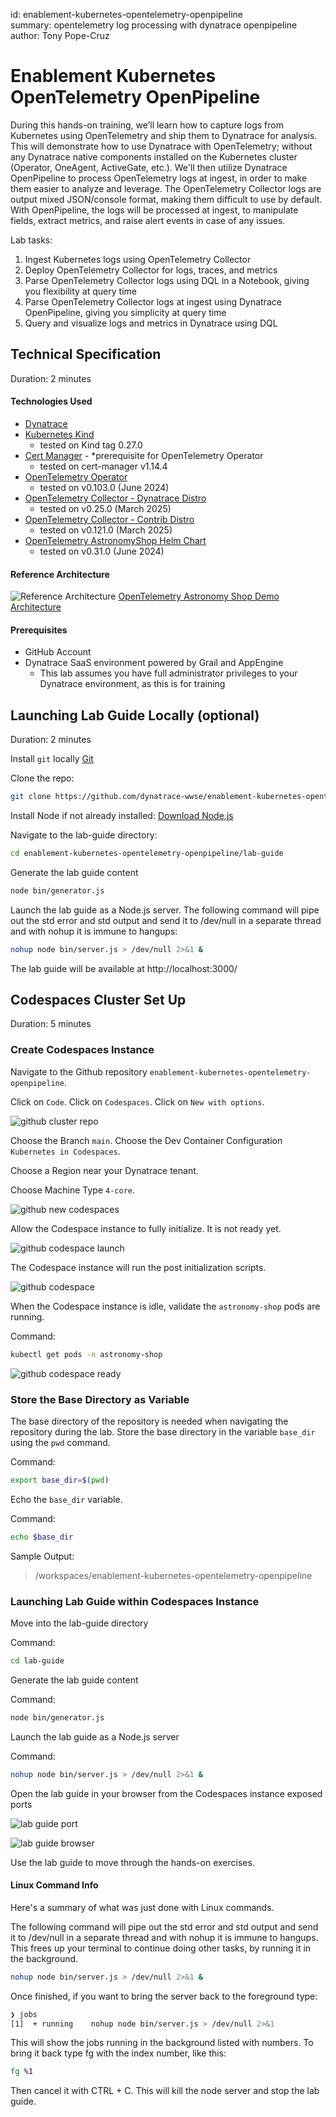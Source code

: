 id: enablement-kubernetes-opentelemetry-openpipeline\
summary: opentelemetry log processing with dynatrace openpipeline\
author: Tony Pope-Cruz

# Enablement Kubernetes OpenTelemetry OpenPipeline

During this hands-on training, we’ll learn how to capture logs from Kubernetes using OpenTelemetry and ship them to Dynatrace for analysis.  This will demonstrate how to use Dynatrace with OpenTelemetry; without any Dynatrace native components installed on the Kubernetes cluster (Operator, OneAgent, ActiveGate, etc.).  We'll then utilize Dynatrace OpenPipeline to process OpenTelemetry logs at ingest, in order to make them easier to analyze and leverage.  The OpenTelemetry Collector logs are output mixed JSON/console format, making them difficult to use by default.  With OpenPipeline, the logs will be processed at ingest, to manipulate fields, extract metrics, and raise alert events in case of any issues.

Lab tasks:
1. Ingest Kubernetes logs using OpenTelemetry Collector
1. Deploy OpenTelemetry Collector for logs, traces, and metrics
1. Parse OpenTelemetry Collector logs using DQL in a Notebook, giving you flexibility at query time
1. Parse OpenTelemetry Collector logs at ingest using Dynatrace OpenPipeline, giving you simplicity at query time
1. Query and visualize logs and metrics in Dynatrace using DQL

<!-- -------------------------->
## Technical Specification 
Duration: 2 minutes

#### Technologies Used
- [Dynatrace](https://www.dynatrace.com/trial)
- [Kubernetes Kind](https://kind.sigs.k8s.io/)
  - tested on Kind tag 0.27.0
- [Cert Manager](https://cert-manager.io/) - *prerequisite for OpenTelemetry Operator
  - tested on cert-manager v1.14.4
- [OpenTelemetry Operator](https://opentelemetry.io/docs/platforms/kubernetes/operator/)
  - tested on v0.103.0 (June 2024)
- [OpenTelemetry Collector - Dynatrace Distro](https://docs.dynatrace.com/docs/extend-dynatrace/opentelemetry/collector/deployment)
  - tested on v0.25.0 (March 2025)
- [OpenTelemetry Collector - Contrib Distro](https://github.com/open-telemetry/opentelemetry-collector-contrib/releases/tag/v0.103.0)
  - tested on v0.121.0 (March 2025)
- [OpenTelemetry AstronomyShop Helm Chart](https://opentelemetry.io/docs/platforms/kubernetes/helm/demo/)
  - tested on v0.31.0 (June 2024)

#### Reference Architecture

![Reference Architecture](assets/img/lab_reference_architecture.png)
[OpenTelemetry Astronomy Shop Demo Architecture](https://opentelemetry.io/docs/demo/architecture/)

#### Prerequisites
- GitHub Account
- Dynatrace SaaS environment powered by Grail and AppEngine
  - This lab assumes you have full administrator privileges to your Dynatrace environment, as this is for training

<!-- -------------------------->
## Launching Lab Guide Locally (optional)
Duration: 2 minutes

Install `git` locally [Git](https://git-scm.com/downloads)

Clone the repo:
```sh
git clone https://github.com/dynatrace-wwse/enablement-kubernetes-opentelemetry-openpipeline.git 
```

Install Node if not already installed:
[Download Node.js](https://nodejs.org/en/download/package-manager)

Navigate to the lab-guide directory:
```sh
cd enablement-kubernetes-opentelemetry-openpipeline/lab-guide
```

Generate the lab guide content
```sh
node bin/generator.js
```

Launch the lab guide as a Node.js server. The following command will pipe out the std error and std output and send it to /dev/null in a separate thread and with nohup it is immune to hangups:
```sh
nohup node bin/server.js > /dev/null 2>&1 &
```

The lab guide will be available at http://localhost:3000/

<!-- -------------------------->
## Codespaces Cluster Set Up
Duration: 5 minutes

### Create Codespaces Instance

Navigate to the Github repository `enablement-kubernetes-opentelemetry-openpipeline`.

Click on `Code`.  Click on `Codespaces`.  Click on `New with options`.

![github cluster repo](assets/img/github_cluster_repo.png)

Choose the Branch `main`.  Choose the Dev Container Configuration `Kubernetes in Codespaces`.

Choose a Region near your Dynatrace tenant.

Choose Machine Type `4-core`.

![github new codespaces](assets/img/github_cluster_new_codespaces.png)

Allow the Codespace instance to fully initialize.  It is not ready yet.

![github codespace launch](assets/img/github_codespace_launch.png)

The Codespace instance will run the post initialization scripts.

![github codespace ](assets/img/github_codespace_create.png)

When the Codespace instance is idle, validate the `astronomy-shop` pods are running.

Command:
```sh
kubectl get pods -n astronomy-shop
```

![github codespace ready](assets/img/github_codespace_ready.png)

### Store the Base Directory as Variable

The base directory of the repository is needed when navigating the repository during the lab.  Store the base directory in the variable `base_dir` using the `pwd` command.

Command:
```sh
export base_dir=$(pwd)
```

Echo the `base_dir` variable.

Command:
```sh
echo $base_dir
```

Sample Output:
> /workspaces/enablement-kubernetes-opentelemetry-openpipeline

### Launching Lab Guide within Codespaces Instance

Move into the lab-guide directory

Command:
```sh
cd lab-guide
```

Generate the lab guide content

Command:
```sh
node bin/generator.js
```

Launch the lab guide as a Node.js server

Command:
```sh
nohup node bin/server.js > /dev/null 2>&1 &
```

Open the lab guide in your browser from the Codespaces instance exposed ports

![lab guide port](assets/img/github_codespace_lab_guide_port.png)

![lab guide browser](assets/img/github_codespace_lab_guide_browser.png)

Use the lab guide to move through the hands-on exercises.

#### Linux Command Info

Here's a summary of what was just done with Linux commands.

The following command will pipe out the std error and std output and send it to /dev/null in a separate thread and with nohup it is immune to hangups. This frees up your terminal to continue doing other tasks, by running it in the background.

```sh
nohup node bin/server.js > /dev/null 2>&1 &
```

Once finished, if you want to bring the server back to the foreground type:

```sh
❯ jobs
[1]  + running    nohup node bin/server.js > /dev/null 2>&1
```

This will show the jobs running in the background listed with numbers. To bring it back type fg with the index number, like this:

```sh
fg %1
```

Then cancel it with CTRL + C.  This will kill the node server and stop the lab guide.

